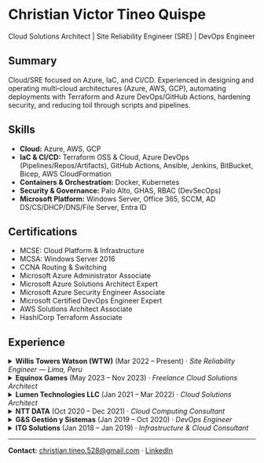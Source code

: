 # Christian Victor Tineo Quispe
Cloud Solutions Architect | Site Reliability Engineer (SRE) | DevOps Engineer

## Summary
Cloud/SRE focused on Azure, IaC, and CI/CD. Experienced in designing and operating multi‑cloud architectures (Azure, AWS, GCP), automating deployments with Terraform and Azure DevOps/GitHub Actions, hardening security, and reducing toil through scripts and pipelines.

## Skills
- **Cloud:** Azure, AWS, GCP
- **IaC & CI/CD:** Terraform OSS & Cloud, Azure DevOps (Pipelines/Repos/Artifacts), GitHub Actions, Ansible, Jenkins, BitBucket, Bicep, AWS CloudFormation
- **Containers & Orchestration:** Docker, Kubernetes
- **Security & Governance:** Palo Alto, GHAS, RBAC (DevSecOps)
- **Microsoft Platform:** Windows Server, Office 365, SCCM, AD DS/CS/DHCP/DNS/File Server, Entra ID

## Certifications
- MCSE: Cloud Platform & Infrastructure
- MCSA: Windows Server 2016
- CCNA Routing & Switching
- Microsoft Azure Administrator Associate
- Microsoft Azure Solutions Architect Expert
- Microsoft Azure Security Engineer Associate
- Microsoft Certified DevOps Engineer Expert
- AWS Solutions Architect Associate
- HashiCorp Terraform Associate

## Experience

<details>
<summary><strong>Willis Towers Watson (WTW)</strong> (Mar 2022 – Present) · <em>Site Reliability Engineer — Lima, Peru</em></summary>

- Ensured application availability and reliability; incident response and post‑mortems.
- Applications monitoring and alerting.
- Eliminated manual tasks via automation (DevOps/GitOps) and guided better use of cloud resources and pipelines (GitHub Actions).  
- Migrated workloads to Azure with Terraform.
- Data Factory and DataBricks support.
- Vulnerabilities remediation and FinOps.
</details>

<details>
<summary><strong>Equinox Games</strong> (May 2023 – Nov 2023) · <em>Freelance Cloud Solutions Architect</em></summary>

- Architecture for game hosting on Azure, AWS, and GCP.
- Terraform pipelines with GitHub Actions for IaC.
- Security hardening on Azure/AWS; Kubernetes operations.
</details>

<details>
<summary><strong>Lumen Technologies LLC</strong> (Jan 2021 – Mar 2022) · <em>Cloud Solutions Architect</em></summary>

- On‑prem → Azure migration (120+ servers), security and governance.  
- Backups, DR, and perimeter security with Palo Alto; L3 support leading 3 analysts.
- Monitoring and continuous improvements in the infrastructure.
</details>

<details>
<summary><strong>NTT DATA</strong> (Oct 2020 – Dec 2021) · <em>Cloud Computing Consultant</em></summary>

- “Journey to Azure” for Credicorp Capital: IaC with Azure DevOps + Terraform (SCRUM).  
- Used Azure Pipelines, Repos, and Artifacts; GHAS.  
</details>

<details>
<summary><strong>G&S Gestión y Sistemas</strong> (Jan 2019 – Oct 2020) · <em>DevOps Engineer</em></summary>

- Automated deployments on Azure/AWS with Terraform and ARM; Terraform/Ansible modules.  
- Experience with Docker, Kubernetes, Jenkins, Bitbucket, HashiCorp Vault; client enablement/training.
</details>

<details>
<summary><strong>ITG Solutions</strong> (Jan 2018 – Jan 2019) · <em>Infrastructure & Cloud Consultant</em></summary>

- Administration of Windows Server, O365, and SCCM.  
- Consulting on AD DS/CS, DHCP, DNS, File Server, Azure AD, and Defender ATP.
</details>

---

**Contact:** [christian.tineo.528@gmail.com](mailto:christian.tineo.528@gmail.com) · [LinkedIn](https://www.linkedin.com/in/christian-tineo-727102133/)
